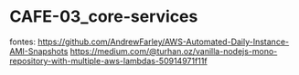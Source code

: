 # CAFE-03_core-services

fontes:
https://github.com/AndrewFarley/AWS-Automated-Daily-Instance-AMI-Snapshots
https://medium.com/@turhan.oz/vanilla-nodejs-mono-repository-with-multiple-aws-lambdas-50914971f11f